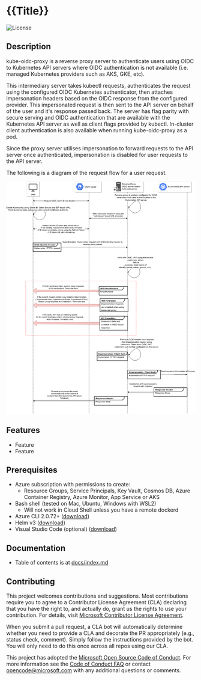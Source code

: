 # {{Title}}

![License](https://img.shields.io/badge/license-MIT-green.svg)

## Description

kube-oidc-proxy is a reverse proxy server to authenticate users using OIDC to Kubernetes API servers where OIDC authentication is not available (i.e. managed Kubernetes providers such as AKS, GKE, etc).

This intermediary server takes kubectl requests, authenticates the request using the configured OIDC Kubernetes authenticator, then attaches impersonation headers based on the OIDC response from the configured provider. This impersonated request is then sent to the API server on behalf of the user and it's response passed back. The server has flag parity with secure serving and OIDC authentication that are available with the Kubernetes API server as well as client flags provided by kubectl. In-cluster client authentication is also available when running kube-oidc-proxy as a pod.

Since the proxy server utilises impersonation to forward requests to the API server once authenticated, impersonation is disabled for user requests to the API server.

The following is a diagram of the request flow for a user request.

![Kube-oidc-proxy Auth Flow](./docs/images/kop_flow.png)

## Features

- Feature
- Feature

## Prerequisites

- Azure subscription with permissions to create:
  - Resource Groups, Service Principals, Key Vault, Cosmos DB, Azure Container Registry, Azure Monitor, App Service or AKS
- Bash shell (tested on Mac, Ubuntu, Windows with WSL2)
  - Will not work in Cloud Shell unless you have a remote dockerd
- Azure CLI 2.0.72+ ([download](https://docs.microsoft.com/en-us/cli/azure/install-azure-cli?view=azure-cli-latest))
- Helm v3 ([download](https://helm.sh/docs/intro/install/))
- Visual Studio Code (optional) ([download](https://code.visualstudio.com/download))

## Documentation

- Table of contents is at [docs/index.md](docs/index.md)

## Contributing

This project welcomes contributions and suggestions. Most contributions require you to agree to a
Contributor License Agreement (CLA) declaring that you have the right to, and actually do, grant us
the rights to use your contribution. For details, visit [Microsoft Contributor License Agreement](https://cla.opensource.microsoft.com).

When you submit a pull request, a CLA bot will automatically determine whether you need to provide
a CLA and decorate the PR appropriately (e.g., status check, comment). Simply follow the instructions
provided by the bot. You will only need to do this once across all repos using our CLA.

This project has adopted the [Microsoft Open Source Code of Conduct](https://opensource.microsoft.com/codeofconduct/).
For more information see the [Code of Conduct FAQ](https://opensource.microsoft.com/codeofconduct/faq/) or
contact [opencode@microsoft.com](mailto:opencode@microsoft.com) with any additional questions or comments.
